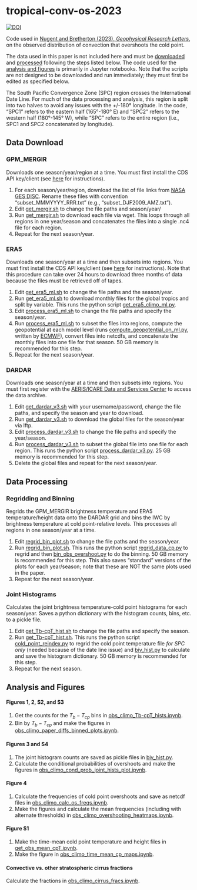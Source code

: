 # tropical-conv-os-2023
[![DOI](https://zenodo.org/badge/654852706.svg)](https://zenodo.org/badge/latestdoi/654852706)

Code used in [Nugent and Bretherton (2023), _Geophysical Research Letters_](https://doi.org/10.1029/2023GL105083), on the observed distribution of convection that overshoots the cold point. 

The data used in this paper is not included here and must be [downloaded](https://github.com/jacnugent/tropical-conv-os-2023/#data-download) and [processed](https://github.com/jacnugent/tropical-conv-os-2023/#data-processing) following the steps listed below. The code used for the [analysis and figures](https://github.com/jacnugent/tropical-conv-os-2023/#analysis-and-figures) is primarily in Jupyter notebooks. Note that the scripts are not designed to be downloaded and run immediately; they must first be edited as specified below.

The South Pacific Convergence Zone (SPC) region crosses the International Date Line. For much of the data processing and analysis, this region is split into two halves to avoid any issues with the +/-180° longitude. In the code, “SPC1” refers to the eastern half (165°-180° E) and “SPC2” refers to the western half (180°-145° W), while “SPC” refers to the entire region (i.e., SPC1 and SPC2 concatenated by longitude).

## Data Download
### GPM_MERGIR
Downloads one season/year/region at a time. You must first install the CDS API key/client (see [here]( https://cds.climate.copernicus.eu/api-how-to) for instructions).
1. For each season/year/region, download the list of file links from [NASA GES DISC]( https://disc.gsfc.nasa.gov/datasets/GPM_MERGIR_1/summary). Rename these files with convention “subset_MMMYYYY_RRR.txt” (e.g., “subset_DJF2009_AMZ.txt”). 
2. Edit [get_mergir.sh](shell_scripts/get_mergir.sh) to change the file paths and season/year/
3. Run [get_mergir.sh](shell_scripts/get_mergir.sh) to download each file via wget. This loops through all regions in one year/season and concatenates the files into a single .nc4 file for each region.
4. Repeat for the next season/year.


### ERA5
Downloads one season/year at a time and then subsets into regions. You must first install the CDS API key/client (see [here]( https://cds.climate.copernicus.eu/api-how-to) for instructions). Note that this procedure can take over 24 hours to download three months of data because the files must be retrieved off of tapes.
1.	Edit [get_era5_ml.sh](shell_scripts/get_era5_ml.sh) to change the file paths and the season/year. 
2.	Run [get_era5_ml.sh](shell_scripts/get_era5_ml.sh) to download monthly files for the global tropics and split by variable. This runs the python script [get_era5_climo_ml.py](python_scripts/get_era5_climo_ml.py).
3.	Edit [process_era5_ml.sh](shell_scripts/process_era5_ml.sh) to change the file paths and specify the season/year.
4.	Run [process_era5_ml.sh](shell_scripts/process_era5_ml.sh) to subset the files into regions, compute the geopotential at each model level (runs [compute_geopotential_on_ml.py](python_scripts/compute_geopotential_on_ml.py), written by [ECMWF]( https://confluence.ecmwf.int/display/CKB/ERA5%3A+compute+pressure+and+geopotential+on+model+levels%2C+geopotential+height+and+geometric+height#heading-Geopotentialonmodellevels)), convert files into netcdfs, and concatenate the monthly files into one file for that season. 50 GB memory is recommended for this step.
5.	Repeat for the next season/year.

### DARDAR
Downloads one season/year at a time and then subsets into regions. You must first register with the [AERIS/ICARE Data and Services Center](https://www.icare.univ-lille.fr/) to access the data archive.
1.	Edit [get_dardar_v3.sh](shell_scripts/get_dardar_v3.sh) with your username/password, change the file paths, and specify the season and year to download.
2.	Run [get_dardar_v3.sh](shell_scripts/get_dardar_v3.sh) to download the global files for the season/year via lftp.
3.	Edit [process_dardar_v3.sh](shell_scripts/process_dardar_v3.sh) to change the file paths and specify the year/season.
4.	Run [process_dardar_v3.sh](shell_scripts/get_dardar_v3.sh)  to subset the global file into one file for each region. This runs the python script [process_dardar_v3.py](python_scripts/process_dardar_v3.py). 25 GB memory is recommended for this step.
5.	Delete the global files and repeat for the next season/year.

## Data Processing
### Regridding and Binning
Regrids the GPM_MERGIR brightness temperature and ERA5 temperature/height data onto the DARDAR grid and bins the IWC by brightness temperature at cold point-relative levels. This processes all regions in one season/year at a time.
1.	Edit [regrid_bin_plot.sh]( shell_scripts/regrid_bin_plot.sh) to change the file paths and the season/year. 
2.	Run [regrid_bin_plot.sh](shell_scripts/regrid_bin_plot.sh). This runs the python script [regrid_data_cp.py](python_scripts/regrid_data_cp.py) to regrid and then [bin_obs_overshoot.py](python_scripts/bin_obs_overshoot.py) to do the binning. 50 GB memory is recommended for this step. This also saves “standard” versions of the plots for each year/season; note that these are NOT the same plots used in the paper. 
3.	Repeat for the next season/year.

### Joint Histograms
Calculates the joint brightness temperature-cold point histograms for each season/year. Saves a python dictionary with the histogram counts, bins, etc. to a pickle file.
1.	Edit [get_Tb-cpT_hist.sh](shell_scripts/get_Tb-cpT_hist.sh) to change the file paths and specify the season. 
2.	Run [get_Tb-cpT_hist.sh](shell_scripts/get_Tb-cpT_hist.sh). This runs the python script [cold_point_reindex.py](python_scripts/cold_point_reindex.py) to regrid the cold point temperature file _for SPC only_ (needed because of the date line issue) and [biv_hist.py](python_scripts/biv_hist.py) to calculate and save the histogram dictionary. 50 GB memory is recommended for this step.
3.	Repeat for the next season.


## Analysis and Figures
#### Figures 1, 2, S2, and S3
1. Get the counts for the $T_b-T_{cp}$ bins in [obs_climo_Tb-cpT_hists.ipynb](jupyter_notebooks/obs_climo_Tb-cpT_hists.ipynb).
2. Bin by $T_b-T_{cp}$ and make the figures in [obs_climo_paper_diffs_binned_plots.ipynb](jupyter_notebooks/obs_climo_paper_diffs_binned_plots.ipynb).

#### Figures 3 and S4
1. The joint histogram counts are saved as pickle files in [biv_hist.py](python_scripts/biv_hist.py).
2. Calculate the conditional probabilities of overshoots and make the figures in [obs_climo_cond_prob_joint_hists_plot.ipynb](jupyter_notebooks/obs_climo_cond_prob_joint_hists_plot.ipynb).

#### Figure 4
1. Calculate the frequencies of cold point overshoots and save as netcdf files in [obs_climo_calc_os_freqs.ipynb](jupyter_notebooks/obs_climo_calc_os_freqs.ipynb).
2. Make the figures and calculate the mean frequencies (including with alternate thresholds) in [obs_climo_overshooting_heatmaps.ipynb](jupyter_notebooks/obs_climo_overshooting_heatmaps.ipynb).

#### Figure S1
1. Make the time-mean cold point temperature and height files in [get_obs_mean_cpT.ipynb](jupyter_notebooks/get_obs_mean_cpT.ipynb).
2. Make the figure in [obs_climo_time_mean_cp_maps.ipynb](jupyter_notebooks/obs_climo_time_mean_cp_maps.ipynb).

#### Convective vs. other stratospheric cirrus fractions
Calculate the fractions in [obs_climo_cirrus_fracs.ipynb](jupyter_notebooks/obs_climo_cirrus_fracs.ipynb).
